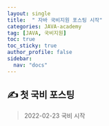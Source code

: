 ```yaml
---
layout: single
title:  " 자바 국비지원 포스팅 시작"
categories: JAVA-academy
tag: [JAVA, 국비지원]
toc: true
toc_sticky: true
author_profile: false
sidebar:
  nav: "docs"
---
```


## ✍ 첫 국비 포스팅 

<!--Quote-->
> 2022-02-23 국비 시작 
